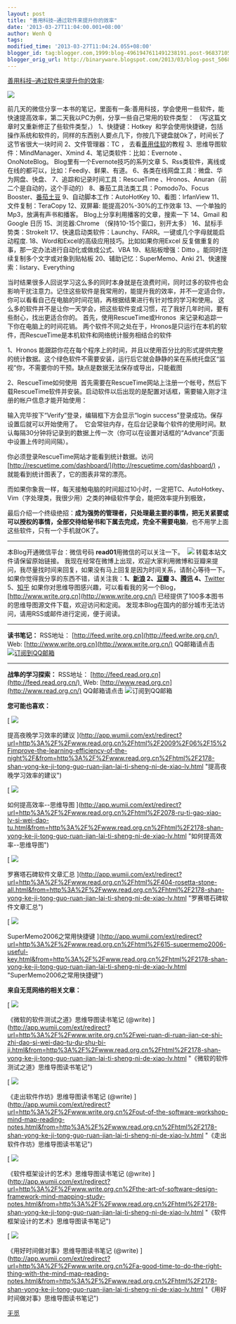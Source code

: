 ```yaml
---
layout: post
title: "善用科技–通过软件来提升你的效率"
date: '2013-03-27T11:04:00.001+08:00'
author: Wenh Q
tags:
modified_time: '2013-03-27T11:04:24.055+08:00'
blogger_id: tag:blogger.com,1999:blog-4961947611491238191.post-968371054735537398
blogger_orig_url: http://binaryware.blogspot.com/2013/03/blog-post_5068.html
---
```


[善用科技–通过软件来提升你的效率](http://www.read.org.cn/html/2178-shan-yong-ke-ji-tong-guo-ruan-jian-lai-ti-sheng-ni-de-xiao-lv.html):

![](https://6ts4ug.bn1.livefilestore.com/y1pTQey03JA5cfWxKoCVEtOwpM95UuYTagUk0Xbi73i6ZfMUF0SAc0JFeK3CCH3ImWr6muIB4kxU1Q/3e0e3c7531027dbd.jpg?psid=1)

前几天的微信分享一本书的笔记，里面有一条:善用科技，学会使用一些软件，能快速提高效率，第二天我以PC为例，分享一些自己常用的软件类型：
（写这篇文章时又重新修正了些软件类型，）
1、快捷键：Hotkey 
和学会使用快捷键，包括操作系统和软件的，同样的东西别人要点几下，你按几下键盘就Ok了，时间长了这节省很大一块时间
2、文件管理器：TC ， 去看[善用佳软](http://xbeta.info/)的教程
3、思维导图软件：MindManager、Xmind
4、笔记类软件：比如：Evernote 、OnoNoteBlog。
Blog里有一个Evernote技巧的系列文章
5、Rss类软件，离线或在线的都可以，比如：Feedly、鲜果、有道。
6、各类在线网盘工具：微盘、华为网盘、快盘、
7、追踪和记录时间工具：RescueTime
、Hronos、Anuran（前二个是自动的，这个手动的）
8、番茄工具法类工具：Pomodo7o、Focus
Booster、[番茄土豆](http://pomotodo.com/)
9、自动脚本工作：AutoHotKey
10、看图：IrfanView
11、文件复制：TeraCopy
12、双屏幕: 能提高20%-30%的工作效率
13、一个单独的Mp3，放满有声书和播客。
Blog上分享利用播客的文章，搜索一下
14、Gmail 和Google 日历
15、浏览器:Chrome （保持10-15个窗口，别开太多）
16、鼠标手势类：StrokeIt
17、快速启动类软件：Launchy、FARR。一键或几个字母就能启动程度.
18、Word和Excel的高级应用技巧。比如如果你用Excel
反复做重复的事，那一定办法进行自动化或做成公式、VBA
19、粘贴板增强：Ditto 。能同时连续复制多个文字或对象到贴帖板
20、辅助记忆：SuperMemo、Anki
21、快速搜索：listary、Everything

当时结果很多人回说学习这么多的同时本身就是在浪费时间，同时过多的软件也会影响干扰注意力。记住这些软件是我常用的，能提升我的效率，并不一定适合你，你可以看看自己在电脑的时间花销，再根据结果进行有针对性的学习和使用。
这么多的软件并不是让你一天学会，把这些软件变成习惯，花了我好几年时间，要有些耐心，找出更适合你的。
首先，使用RescueTime或Hronos  来记录和追踪一下你在电脑上的时间花销。
两个软件不同之处在于，Hronos是只运行在本机的软件，而RescueTime是本机软件和网络统计服务相结合的软件

1、Hronos
能跟踪你花在每个程序上的时间，并且以使用百分比的形式提供完整的统计数据。这个绿色软件不需要安装，运行后它就会静静的呆在系统托盘区“监视”你，不需要你的干预。缺点是数据无法保存或导出，只能截图

2、RescueTime如何使用 
首先需要在RescueTime网站上注册一个帐号，然后下载RescueTime软件并安装。启动软件以后出现的是配置对话框，需要输入刚才注册的帐户信息才能开始使用： 

输入完毕按下“Verify”登录，编辑框下方会显示“login
success”登录成功。保存设置后就可以开始使用了。 
它会常驻内存，在后台记录每个软件的使用时间。默认每隔30分钟将记录到的数据上传一次（你可以在设置对话框的“Advance”页面中设置上传时间间隔）。 

你必须登录RescueTime网站才能看到统计数据。访问
[http://rescuetime.com/dashboard/](http://rescuetime.com/dashboard/)
，就能看到统计图表了，它的图表非常的漂亮。

而如果你象我一样，每天接触电脑的时间超过10小时，一定把TC、AutoHotkey、Vim（字处理类，我很少用）之类的神级软件学会，能把效率提升到极致，

最后介绍一个终级绝招：**成为强势的管理者，只处理最主要的事情，把无关紧要或可以授权的事情，全部交待给秘书和下属去完成，完全不需要电脑**，也不用学上面这些软件，只有一个手机就OK了。


* * * * *

本Blog开通微信平台：微信号码 **read01**用微信的可以关注一下。
 ![](https://xfxkia.blu.livefilestore.com/y1pb7QzjJUXzlHsL2XLnFy_uAekSEJxwobuOVZMe6XcisZvtqEKe0a6Lha5k7PH2TFNdxy2hB4XBM4/%E5%BE%AE%E4%BF%A1%E4%BA%8C%E7%BB%B4%E7%A0%81.jpg?psid=1)
转载本站文件请保留原始链接。
我现在经常在微博上出现，欢迎大家利用微博和豆瓣来提问，我尽量找时间来回复，如果没有马上回复是因为时间关系，请耐心等待一下。
如果你觉得我分享的东西不错，请关注我：**1、[新浪](http://weibo.com/warfalcon)
2、[豆瓣](http://www.douban.com/people/warfalcon/)
3、[腾讯](http://t.qq.com/warfalcon)
4、**[Twitter](http://www.twitter.com/warfalcon)
5、[知乎](http://www.zhihu.com/people/warfalcon)
如果你对思维导图感兴趣，可以看看我的另一个Blog，[http://www.write.org.cn](http://www.write.org.cn/)
已经提供了100多本图书的思维导图源文件下载，欢迎访问和定阅。
发现本Blog在国内的部分城市无法访问，请用RSS或邮件进行定阅，便于阅读。
****
**读书笔记：**
RSS地址： [http://feed.write.org.cn](http://feed.write.org.cn/)  Web:
[http://www.write.org.cn](http://www.write.org.cn/)
QQ邮箱请点击[![订阅到QQ邮箱](http://rescdn.qqmail.com/zh_CN/dy/btn_dyrss.gif)](http://mail.qq.com/cgi-bin/bookcol?colid=20039)
****
**战隼的学习探索：**
RSS地址： [http://feed.read.org.cn](http://feed.read.org.cn/)  Web:
[http://www.read.org.cn](http://www.read.org.cn/) QQ邮箱请点击
![订阅到QQ邮箱](http://rescdn.qqmail.com/zh_CN/dy/btn_dyrss.gif)
















**您可能也喜欢：**

[
![](http://static.wumii.com/images/blogWidget/wordpress_default.gif)

提高夜晚学习效率的建议
](http://app.wumii.com/ext/redirect?url=http%3A%2F%2Fwww.read.org.cn%2Fhtml%2F2009%2F06%2F15%2Fimprove-the-learning-efficiency-of-the-night%2F&from=http%3A%2F%2Fwww.read.org.cn%2Fhtml%2F2178-shan-yong-ke-ji-tong-guo-ruan-jian-lai-ti-sheng-ni-de-xiao-lv.html "提高夜晚学习效率的建议")

[
![](http://static.wumii.cn/site_images/ti/Mswt6e9j.png?i=OP1r9Stg)

如何提高效率--思维导图
](http://app.wumii.com/ext/redirect?url=http%3A%2F%2Fwww.read.org.cn%2Fhtml%2F2078-ru-ti-gao-xiao-lv-si-wei-dao-tu.html&from=http%3A%2F%2Fwww.read.org.cn%2Fhtml%2F2178-shan-yong-ke-ji-tong-guo-ruan-jian-lai-ti-sheng-ni-de-xiao-lv.html "如何提高效率--思维导图")

[
![](http://static.wumii.com/images/blogWidget/wordpress_default.gif)

罗赛塔石碑软件文章汇总
](http://app.wumii.com/ext/redirect?url=http%3A%2F%2Fwww.read.org.cn%2Fhtml%2F404-rosetta-stone-all.html&from=http%3A%2F%2Fwww.read.org.cn%2Fhtml%2F2178-shan-yong-ke-ji-tong-guo-ruan-jian-lai-ti-sheng-ni-de-xiao-lv.html "罗赛塔石碑软件文章汇总")

[
![](http://static.wumii.cn/site_images/ti/27rdCamE.gif?i=Ybf9Og7D)

SuperMemo2006之常用快捷键
](http://app.wumii.com/ext/redirect?url=http%3A%2F%2Fwww.read.org.cn%2Fhtml%2F615-supermemo2006-useful-key.html&from=http%3A%2F%2Fwww.read.org.cn%2Fhtml%2F2178-shan-yong-ke-ji-tong-guo-ruan-jian-lai-ti-sheng-ni-de-xiao-lv.html "SuperMemo2006之常用快捷键")


**来自无觅网络的相关文章：**

[
![](http://static.wumii.cn/site_images/ti/nHQafWts.jpg?i=K4MDFj4R)

《微软的软件测试之道》思维导图读书笔记 (@write)
](http://app.wumii.com/ext/redirect?url=http%3A%2F%2Fwww.write.org.cn%2Fwei-ruan-di-ruan-jian-ce-shi-zhi-dao-si-wei-dao-tu-du-shu-bi-ji.html&from=http%3A%2F%2Fwww.read.org.cn%2Fhtml%2F2178-shan-yong-ke-ji-tong-guo-ruan-jian-lai-ti-sheng-ni-de-xiao-lv.html "《微软的软件测试之道》思维导图读书笔记")

[
![](http://static.wumii.cn/site_images/ti/13TcAXmYg.jpg?i=6zBwc1rj)

《走出软件作坊》思维导图读书笔记 (@write)
](http://app.wumii.com/ext/redirect?url=http%3A%2F%2Fwww.write.org.cn%2Fout-of-the-software-workshop-mind-map-reading-notes.html&from=http%3A%2F%2Fwww.read.org.cn%2Fhtml%2F2178-shan-yong-ke-ji-tong-guo-ruan-jian-lai-ti-sheng-ni-de-xiao-lv.html "《走出软件作坊》思维导图读书笔记")

[
![](http://static.wumii.cn/site_images/ti/PkJdghcU.jpg?i=EnfpuXxY)

《软件框架设计的艺术》思维导图读书笔记 (@write)
](http://app.wumii.com/ext/redirect?url=http%3A%2F%2Fwww.write.org.cn%2Fthe-art-of-software-design-framework-mind-mapping-study-notes.html&from=http%3A%2F%2Fwww.read.org.cn%2Fhtml%2F2178-shan-yong-ke-ji-tong-guo-ruan-jian-lai-ti-sheng-ni-de-xiao-lv.html "《软件框架设计的艺术》思维导图读书笔记")

[
![](http://static.wumii.cn/site_images/ti/Mfng1FMV.jpg?i=fJjdhWPs)

《用好时间做对事》思维导图读书笔记 (@write)
](http://app.wumii.com/ext/redirect?url=http%3A%2F%2Fwww.write.org.cn%2Fa-good-time-to-do-the-right-thing-with-the-mind-map-reading-notes.html&from=http%3A%2F%2Fwww.read.org.cn%2Fhtml%2F2178-shan-yong-ke-ji-tong-guo-ruan-jian-lai-ti-sheng-ni-de-xiao-lv.html "《用好时间做对事》思维导图读书笔记")

[
无觅
](http://www.wumii.com/widget/relatedItems "无觅相关文章插件")
